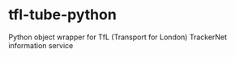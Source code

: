 tfl-tube-python
===============

Python object wrapper for TfL (Transport for London) TrackerNet information service
